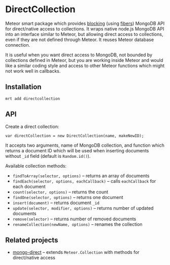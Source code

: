 DirectCollection
================

Meteor smart package which provides [blocking](https://github.com/peerlibrary/meteor-blocking) (using
[fibers](https://github.com/laverdet/node-fibers)) MongoDB API for direct/native access to collections.
It wraps native node.js MongoDB API into an interface similar to Meteor, but allowing direct access to
collections, even if they are not defined through Meteor. It reuses Meteor database connection.

It is useful when you want direct access to MongoDB, not bounded by collections defined in Meteor,
but you are working inside Meteor and would like a similar coding style and access to other Meteor
functions which might not work well in callbacks.

Installation
------------

```
mrt add directcollection
```

API
---

Create a direct collection:

```
var directCollection = new DirectCollection(name, makeNewID);
```

It accepts two arguments, name of MongoDB collection, and function which returns a document ID which will be used
when inserting documents without `_id` field (default is `Random.id()`).

Available collection methods:

* `findToArray(selector, options)` – returns an array of documents
* `findEach(selector, options, eachCallback)` – calls `eachCallback` for each document
* `count(selector, options)` – returns the count
* `findOne(selector, options)` – returns one document
* `insert(document)` – returns document `_id`
* `update(selector, modifier, options)` – returns number of updated documents
* `remove(selector)` – returns number of removed documents
* `renameCollection(newName, options)` – renames the collection

Related projects
----------------

* [mongo-direct](http://atmospherejs.com/package/mongo-direct) – extends `Meteor.Collection` with methods for direct/native access
